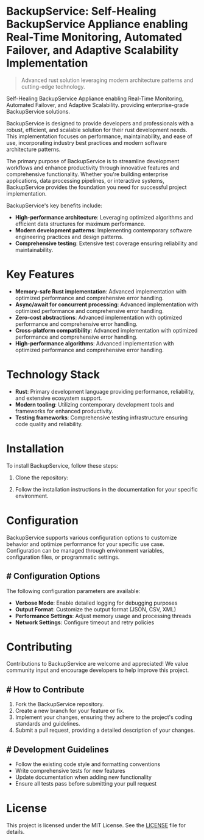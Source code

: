 <!-- fallback_BackupService_20251028223049_88830 -->

# BackupService: Self-Healing BackupService Appliance enabling Real-Time Monitoring, Automated Failover, and Adaptive Scalability Implementation
> Advanced rust solution leveraging modern architecture patterns and cutting-edge technology.

Self-Healing BackupService Appliance enabling Real-Time Monitoring, Automated Failover, and Adaptive Scalability. providing enterprise-grade BackupService solutions.

BackupService is designed to provide developers and professionals with a robust, efficient, and scalable solution for their rust development needs. This implementation focuses on performance, maintainability, and ease of use, incorporating industry best practices and modern software architecture patterns.

The primary purpose of BackupService is to streamline development workflows and enhance productivity through innovative features and comprehensive functionality. Whether you're building enterprise applications, data processing pipelines, or interactive systems, BackupService provides the foundation you need for successful project implementation.

BackupService's key benefits include:

* **High-performance architecture**: Leveraging optimized algorithms and efficient data structures for maximum performance.
* **Modern development patterns**: Implementing contemporary software engineering practices and design patterns.
* **Comprehensive testing**: Extensive test coverage ensuring reliability and maintainability.

# Key Features

* **Memory-safe Rust implementation**: Advanced implementation with optimized performance and comprehensive error handling.
* **Async/await for concurrent processing**: Advanced implementation with optimized performance and comprehensive error handling.
* **Zero-cost abstractions**: Advanced implementation with optimized performance and comprehensive error handling.
* **Cross-platform compatibility**: Advanced implementation with optimized performance and comprehensive error handling.
* **High-performance algorithms**: Advanced implementation with optimized performance and comprehensive error handling.

# Technology Stack

* **Rust**: Primary development language providing performance, reliability, and extensive ecosystem support.
* **Modern tooling**: Utilizing contemporary development tools and frameworks for enhanced productivity.
* **Testing frameworks**: Comprehensive testing infrastructure ensuring code quality and reliability.

# Installation

To install BackupService, follow these steps:

1. Clone the repository:


2. Follow the installation instructions in the documentation for your specific environment.

# Configuration

BackupService supports various configuration options to customize behavior and optimize performance for your specific use case. Configuration can be managed through environment variables, configuration files, or programmatic settings.

## # Configuration Options

The following configuration parameters are available:

* **Verbose Mode**: Enable detailed logging for debugging purposes
* **Output Format**: Customize the output format (JSON, CSV, XML)
* **Performance Settings**: Adjust memory usage and processing threads
* **Network Settings**: Configure timeout and retry policies

# Contributing

Contributions to BackupService are welcome and appreciated! We value community input and encourage developers to help improve this project.

## # How to Contribute

1. Fork the BackupService repository.
2. Create a new branch for your feature or fix.
3. Implement your changes, ensuring they adhere to the project's coding standards and guidelines.
4. Submit a pull request, providing a detailed description of your changes.

## # Development Guidelines

* Follow the existing code style and formatting conventions
* Write comprehensive tests for new features
* Update documentation when adding new functionality
* Ensure all tests pass before submitting your pull request

# License

This project is licensed under the MIT License. See the [LICENSE](https://github.com/zhusonglai/BackupService/blob/main/LICENSE) file for details.
